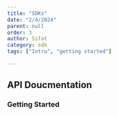 ```yaml
---
title: "SDKs"
date: "2/4/2024"
parent: null
order: 3
author: Sifat
category: sdk
tags: ["Intro", "getting started"]

---
```


## API Doucmentation


### Getting Started